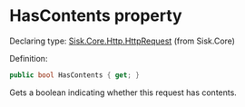<!--

Copyrights 2023 Sisk Framework - CypherPotato
Published under MIT license

!!! DO NOT EDIT THIS FILE !!!
This file was generated by a tool in the Sisk package. To edit the information in this documentation,
edit the XML documentation present in the Sisk source code.

-->


# HasContents property

Declaring type: [Sisk.Core.Http.HttpRequest](/spec/Sisk.Core.Http.HttpRequest.md) (from Sisk.Core)


Definition:

```cs
public bool HasContents { get; }
```

Gets a boolean indicating whether this request has contents.


